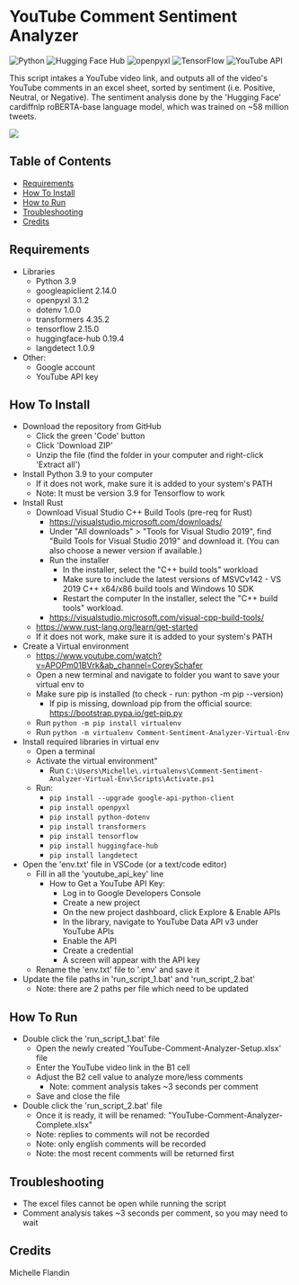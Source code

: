 # YouTube Comment Sentiment Analyzer


![Python](https://img.shields.io/badge/Python-3.9-blue.svg)
![Hugging Face Hub](https://img.shields.io/badge/Hugging--Face--Hub-0.19.4-blue.svg)
![openpyxl](https://img.shields.io/badge/OpenPyXL-3.1.2-green.svg)
![TensorFlow](https://img.shields.io/badge/TensorFlow-2.15.0-orange.svg)
![YouTube API](https://img.shields.io/badge/YouTube%20API-v3-red.svg)


This script intakes a YouTube video link, and outputs all of the video's YouTube comments in an excel sheet, sorted by sentiment (i.e. Positive, Neutral, or Negative). The sentiment analysis done by the 'Hugging Face' cardiffnlp roBERTA-base language model, which was trained on ~58 million tweets.


<a href="https://youtu.be/EcYErMu0cjQ?si=amhc2IIXkzyfaZeS" target="_blank"><img src="https://img.shields.io/badge/YouTube-Demo-red?style=for-the-badge&logo=youtube"></a>


## Table of Contents
- [Requirements](#requirements)
- [How To Install](#how-to-install)
- [How to Run](#how-to-run)
- [Troubleshooting](#troubleshooting)
- [Credits](#credits)


## Requirements<a name="requirements"></a>
- Libraries
  - Python 3.9
  - googleapiclient 2.14.0
  - openpyxl 3.1.2
  - dotenv 1.0.0
  - transformers 4.35.2
  - tensorflow 2.15.0
  - huggingface-hub 0.19.4
  - langdetect 1.0.9
- Other:
  - Google account
  - YouTube API key


## How To Install<a name="how-to-install"></a>
- Download the repository from GitHub
  - Click the green 'Code' button
  - Click 'Download ZIP'
  - Unzip the file (find the folder in your computer and right-click 'Extract all')
- Install Python 3.9 to your computer
  - If it does not work, make sure it is added to your system's PATH
  - Note: It must be version 3.9 for Tensorflow to work
- Install Rust
  - Download Visual Studio C++ Build Tools (pre-req for Rust)
    - https://visualstudio.microsoft.com/downloads/
    - Under "All downloads" > "Tools for Visual Studio 2019", find "Build Tools for Visual Studio 2019" and download it. (You can also choose a newer version if available.)
    - Run the installer
      - In the installer, select the "C++ build tools" workload
      - Make sure to include the latest versions of MSVCv142 - VS 2019 C++ x64/x86 build tools and Windows 10 SDK
      - Restart the computer
In the installer, select the "C++ build tools" workload.
    - https://visualstudio.microsoft.com/visual-cpp-build-tools/
  - https://www.rust-lang.org/learn/get-started
  - If it does not work, make sure it is added to your system's PATH
- Create a Virtual environment
  - https://www.youtube.com/watch?v=APOPm01BVrk&ab_channel=CoreySchafer
  - Open a new terminal and navigate to folder you want to save your virtual env to
  - Make sure pip is installed (to check - run: python -m pip --version)
    - If pip is missing, download pip from the official source: https://bootstrap.pypa.io/get-pip.py 
  - Run `python -m pip install virtualenv`
  - Run `python -m virtualenv Comment-Sentiment-Analyzer-Virtual-Env`
- Install required libraries in virtual env
  - Open a terminal
  - Activate the virtual environment"
    - Run `C:\Users\Michelle\.virtualenvs\Comment-Sentiment-Analyzer-Virtual-Env\Scripts\Activate.ps1`
  - Run: 
    - `pip install --upgrade google-api-python-client`
    - `pip install openpyxl`
    - `pip install python-dotenv`
    - `pip install transformers`
    - `pip install tensorflow`
    - `pip install huggingface-hub`
    - `pip install langdetect`
- Open the 'env.txt' file in VSCode (or a text/code editor)
  - Fill in all the 'youtube_api_key' line
    - How to Get a YouTube API Key:
      - Log in to Google Developers Console
      - Create a new project
      - On the new project dashboard, click Explore & Enable APIs
      - In the library, navigate to YouTube Data API v3 under YouTube APIs
      - Enable the API
      - Create a credential
      - A screen will appear with the API key
  - Rename the 'env.txt' file to '.env' and save it
- Update the file paths in 'run_script_1.bat' and 'run_script_2.bat' 
  - Note: there are 2 paths per file which need to be updated


## How To Run<a name="how-to-run"></a>
- Double click the 'run_script_1.bat' file
  - Open the newly created 'YouTube-Comment-Analyzer-Setup.xlsx' file
  - Enter the YouTube video link in the B1 cell
  - Adjust the B2 cell value to analyze more/less comments 
    * Note: comment analysis takes ~3 seconds per comment
  - Save and close the file
- Double click the 'run_script_2.bat' file
  - Once it is ready, it will be renamed: "YouTube-Comment-Analyzer-Complete.xlsx"
  * Note: replies to comments will not be recorded
  * Note: only english comments will be recorded
  * Note: the most recent comments will be returned first


## Troubleshooting<a name="troubleshooting"></a>
- The excel files cannot be open while running the script
- Comment analysis takes ~3 seconds per comment, so you may need to wait


## Credits<a name="credits"></a>
Michelle Flandin

